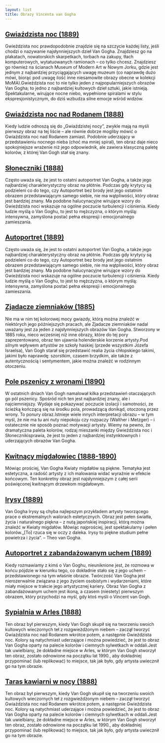 ```yaml
---
layout: list 
title: Obrazy Vincenta van Gogha 
---
```

## [Gwiaździsta noc (1889)](/obrazy/Gwiaździsta_noc_(1889).html)
Gwieździsta noc prawdopodobnie znajdzie się na szczycie każdej listy, jeśli chodzi o nazywanie najsłynniejszych dzieł Van Gogha. Znajdziesz go na plakatach, nowatorskich skarpetkach, torbach na zakupy, tłach komputerowych, wytatuowanych ramionach – co tylko chcesz. Znajdziesz go również na ścianach Museum of Modern Art w Nowym Jorku, gdzie jest jednym z najbardziej przyciągających uwagę muzeum (co naprawdę dużo mówi, biorąc pod uwagę ilość inne niesamowite obrazy obecne w kolekcji MoMA).Gwieździsta noc to nie tylko jeden z najpopularniejszych obrazów Van Gogha; to jedno z najbardziej kultowych dzieł sztuki, jakie istnieją. Spektakularne, wirujące nocne niebo, wypełnione spiralami w stylu ekspresjonistycznym, do dziś wzbudza silne emocje wśród widzów.

## [Gwiaździsta noc nad Rodanem (1888)](/obrazy/Gwiaździsta_noc_nad_Rodanem_(1888).html)
Kiedy ludzie odnoszą się do „Gwiaździstej nocy”, zwykle mają na myśli pierwszy obraz na tej liście – ale równie dobrze mogliby mówić o Gwiaździsta noc nad Rodanem zamiast. Podobnie uderzający w przedstawieniu nocnego nieba (choć ma mniej spiral), ten obraz daje nieco spokojniejsze wrażenie niż jego odpowiednik, ale zawiera klasyczną paletę kolorów, z której Van Gogh stał się znany.

## [Słoneczniki (1888)](/obrazy/Słoneczniki_(1888).html)
Często uważa się, że jest to ostatni autoportret Van Gogha, a także jego najbardziej charakterystyczny obraz na płótnie. Podczas gdy krytycy są podzieleni co do tego, czy Autoportret bez brody jest jego ostatnim obrazem przedstawiającym samego siebie, nie ma wątpliwości, który obraz jest bardziej znany. Ma podobne halucynacyjne wirujące wzory do Gwieździsta noci wskazuje na ogólne poczucie turbulencji i ciśnienia. Kiedy ludzie myślą o Van Goghu, to jest to mężczyzna, o którym myślą: intensywna, zamyślona postać pełna ekspresji i emocjonalnego zamieszania.

## [Autoportret (1889)](/obrazy/Autoportret_(1889).html)
Często uważa się, że jest to ostatni autoportret Van Gogha, a także jego najbardziej charakterystyczny obraz na płótnie. Podczas gdy krytycy są podzieleni co do tego, czy Autoportret bez brody jest jego ostatnim obrazem przedstawiającym samego siebie, nie ma wątpliwości, który obraz jest bardziej znany. Ma podobne halucynacyjne wirujące wzory do Gwieździsta noci wskazuje na ogólne poczucie turbulencji i ciśnienia. Kiedy ludzie myślą o Van Goghu, to jest to mężczyzna, o którym myślą: intensywna, zamyślona postać pełna ekspresji i emocjonalnego zamieszania.

## [Zjadacze ziemniaków (1885)](/obrazy/Zjadacze_ziemniaków_(1885).html)
Nie ma w nim tej kolorowej mocy gwiazdy, którą można znaleźć w niektórych jego późniejszych pracach, ale Zjadacze ziemniaków nadal uważany jest za jeden z najsłynniejszych obrazów Van Gogha. Stworzony w 1885 roku, nieco wcześniej niż inne obrazy, które do tej pory zaprezentowano, obraz ten ujawnia holenderskie korzenie artysty.Pod silnym wpływem artystów ze szkoły haskiej (przede wszystkim Józefa Israelsa), Van Gogh starał się przedstawić realia życia chłopskiego takimi, jakimi było naprawdę: szorstkim, czasem brzydkim, ale także z autentycznością i sentymentem, jakie można znaleźć w rodzinnym otoczeniu.

## [Pole pszenicy z wronami (1890)](/obrazy/Pole_pszenicy_z_wronami_(1890).html)
W ostatnich dniach Van Gogh namalował kilka przedstawień otaczających go pól pszenicy. Spośród nich ten jest najbardziej znany, ale i najciemniejszy. Wydaje się pokazywać poczucie izolacji i samotności, ze ścieżką kończącą się na środku pola, prowadzącą donikąd, otoczoną przez wrony. To ponury obraz.Istnieje wiele innych interpretacji obrazu – w tym myśl, że nie ma tu ani nuty niepokoju czy rozpaczy (Walther i Metzger) – i ostatecznie nie sposób poznać motywacji artysty. Wiemy na pewno, że dramatyczna paleta kolorów, rodzaj mieszanki między Gwieździsta noc i Słonecznikisprawia, że ​​jest to jeden z najbardziej instynktownych i uderzających obrazów Van Gogha.

## [Kwitnący migdałowiec (1888-1890)](/obrazy/Kwitnący_migdałowiec_(1888-1890).html)
Mówiąc prościej, Van Gogha Kwiaty migdałów są piękne. Tematyka jest estetyczna, a radość artysty z ich malowania widać wyraźnie w efekcie końcowym. Ten konkretny obraz jest najsłynniejszym z całej serii poświęconej kwitnącym drzewkom migdałowym.

## [Irysy (1889)](/obrazy/Irysy_(1889).html)
Van Gogha Irysy są chyba najlepszym przykładem artysty tworzącego prace o ekstremalnych walorach estetycznych. Obraz jest pełen światła, życia i naturalnego piękna – z nutą japońskiej inspiracji, którą można znaleźć w Kwiaty migdałów. Mówiąc najprościej, jest spektakularny i pełen kolorów.„[To] rzuca się w oczy z daleka. Irysy to piękne studium pełne powietrza i życia”. – Theo van Gogha.

## [Autoportret z zabandażowanym uchem (1889)](/obrazy/Autoportret_z_zabandażowanym_uchem_(1889).html)
Kiedy rozmawiamy z kimś o Van Goghu, nieuniknione jest, że rozmowa w końcu pójdzie w kierunku tego, co dokładnie stało się z jego uchem – przedstawionego na tym właśnie obrazie. Twórczość Van Gogha jest nierozerwalnie związana z jego życiem osobistym i wydarzeniami, które miały miejsce w trakcie jego artystycznej kariery. Obraz Van Gogha z zabandażowanym uchem jest ikoną, a czasem (niestety) pierwszym obrazem, który przychodzi na myśl, gdy ktoś myśli o Vincent van Gogh.

## [Sypialnia w Arles (1888)](/obrazy/Sypialnia_w_Arles_(1888).html)
Ten obraz był pierwszym, kiedy Van Gogh skupił się na tworzeniu swoich kultowych wieczornych teł z rozgwieżdżonym niebem – zaczął tworzyć Gwiaździsta noc nad Rodanem wkrótce potem, a następnie Gwieździsta noc. Kolory są natychmiast uderzające i można powiedzieć, że jest to obraz Van Gogha oparty na palecie kolorów i ciemnych sylwetkach w oddali.Jest tak uwielbiany, że dokładne miejsce w Arles, w którym Van Gogh stworzył ten obraz, zostało odnowione na początku lat 1990., aby dokładniej przypominać (lub replikować) to miejsce, tak jak było, gdy artysta uwiecznił go na tym obrazie.

## [Taras kawiarni w nocy (1888)](/obrazy/Taras_kawiarni_w_nocy_(1888).html)
Ten obraz był pierwszym, kiedy Van Gogh skupił się na tworzeniu swoich kultowych wieczornych teł z rozgwieżdżonym niebem – zaczął tworzyć Gwiaździsta noc nad Rodanem wkrótce potem, a następnie Gwieździsta noc. Kolory są natychmiast uderzające i można powiedzieć, że jest to obraz Van Gogha oparty na palecie kolorów i ciemnych sylwetkach w oddali.Jest tak uwielbiany, że dokładne miejsce w Arles, w którym Van Gogh stworzył ten obraz, zostało odnowione na początku lat 1990., aby dokładniej przypominać (lub replikować) to miejsce, tak jak było, gdy artysta uwiecznił go na tym obrazie.

